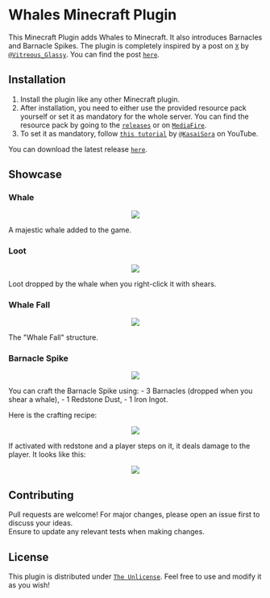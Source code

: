 # Whales Minecraft Plugin

This Minecraft Plugin adds Whales to Minecraft. It also introduces Barnacles and Barnacle Spikes. The plugin is completely inspired by a post on [`X`](https://x.com/home) by [`@Vitreous_Glassy`](https://x.com/Vitreous_Glassy). You can find the post [`here`](https://x.com/Vitreous_Glassy/status/1675694140368011266).

## Installation

1. Install the plugin like any other Minecraft plugin.
2. After installation, you need to either use the provided resource pack yourself or set it as mandatory for the whole server. You can find the resource pack by going to the [`releases`](https://github.com/Jufyer/Whales/releases) or on [`MediaFire`](https://www.mediafire.com/file/jpnmy1v0d30tlog/Whales+Resourcepack.zip/file). 
3. To set it as mandatory, follow [`this tutorial`](https://www.youtube.com/watch?v=qCVPgn3IppU) by [`@KasaiSora`](https://www.youtube.com/@KasaiSora) on YouTube.

You can download the latest release [`here`](https://github.com/Jufyer/Whales/releases).

## Showcase

### Whale
<p align="center"><img src="https://imgur.com/ejMg24q.jpg"></p>
A majestic whale added to the game.

### Loot
<p align="center"><img src="https://i.imgur.com/hOWf785.png"></p>
Loot dropped by the whale when you right-click it with shears.

### Whale Fall
<p align="center"><img src="https://i.imgur.com/MAuDGf5.png"></p>
The "Whale Fall" structure.

### Barnacle Spike
<p align="center"><img src="https://i.imgur.com/5y05cQc.png"></p>
You can craft the Barnacle Spike using:
- 3 Barnacles (dropped when you shear a whale),
- 1 Redstone Dust,
- 1 Iron Ingot.

Here is the crafting recipe:
<p align="center"><img src="https://i.imgur.com/lRkQEv5.png"></p>

If activated with redstone and a player steps on it, it deals damage to the player. It looks like this:  
<p align="center"><img src="https://i.imgur.com/sROAkXL.png"></p>

## Contributing

Pull requests are welcome! For major changes, please open an issue first to discuss your ideas.  
Ensure to update any relevant tests when making changes.

## License

This plugin is distributed under [`The Unlicense`](https://choosealicense.com/licenses/unlicense/). Feel free to use and modify it as you wish!
